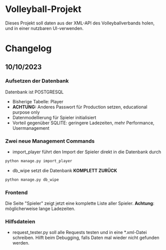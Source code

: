 # Volleyball-Projekt

Dieses Projekt soll daten aus der XML-API des Volleyballverbands holen, und in einer nutzbaren UI-verwenden.


# Changelog

## 10/10/2023

### Aufsetzen der Datenbank
Datenbank ist POSTGRESQL

- Bisherige Tabelle: Player
- **ACHTUNG:** Anderes Passwort für Production setzen, educational purpose only
- Datenmodellierung für Spieler initialisiert
- Vorteil gegenüber SQLITE: geringere Ladezeiten, mehr Performance, Usermanagement

### Zwei neue Management Commands

- import_player führt den Import der Spieler direkt in die Datenbank durch

```Python
python manage.py import_player
````

- db_wipe setzt die Datenbank **KOMPLETT ZURÜCK**

```Python
python manage.py db_wipe
````

### Frontend

Die Seite "Spieler" zeigt jetzt eine komplette Liste aller Spieler. **Achtung**: möglicherweise lange Ladezeiten.

### Hilfsdateien

- request_tester.py soll alle Requests testen und in eine *.xml-Datei schreiben. Hilft beim Debugging, falls Daten mal wieder nicht gefunden werden.
